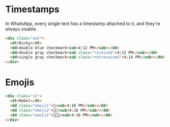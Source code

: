# Timestamps
In WhatsApp, every single text has a timestamp attached to it, and they're always visable.

```html
<div class="out">
  <dt>Ricky</dt>
  <dd>double blue checkmark<sub>4:12 PM</sub></dd>
  <dd>double gray checkmark<sub class="received">4:13 PM</sub></dd>
  <dd>single gray checkmark<sub class="notreceived">4:14 PM</sub></dd>
</div>
```

# Emojis
```html
<div class="in">
  <dt>Mabel</dt>
  <dd class="emoji1">💖<sub>4:16 PM</sub></dd>
  <dd class="emoji2">💖💖<sub>4:16 PM</sub></dd>
  <dd class="emoji3">💖💖💖<sub>4:16 PM</sub></dd>
</div>
```
